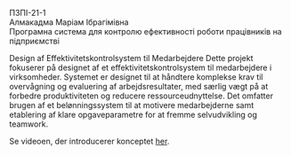 ПЗПІ-21-1  
Алмакадма Маріам Ібрагімівна  
Програмна система для контролю ефективності роботи працівників на підприємстві  

Design af Effektivitetskontrolsystem til Medarbejdere
Dette projekt fokuserer på designet af et effektivitetskontrolsystem til medarbejdere i virksomheder. Systemet er designet til at håndtere komplekse krav til overvågning og evaluering af arbejdsresultater, med særlig vægt på at forbedre produktiviteten og reducere ressourceudnyttelse. Det omfatter brugen af et belønningssystem til at motivere medarbejderne samt etablering af klare opgaveparametre for at fremme selvudvikling og teamwork.

Se videoen, der introducerer konceptet [her](https://youtu.be/tRQHUGnde1k).
